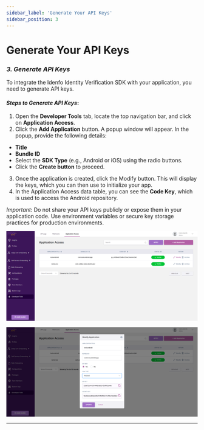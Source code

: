```yaml
---
sidebar_label: 'Generate Your API Keys'
sidebar_position: 3
---
```


# Generate Your API Keys

### *3. Generate API Keys*  

To integrate the Idenfo Identity Verification SDK with your application, you need to generate API keys.  

#### *Steps to Generate API Keys*:  
<!-- 1. Go to the **Developers Tools** section in your Idenfo dashboard.  
2. Click on **Add Application** and in which u can provide bundle on each SDK then Click on save button.
3. After the creation of API secert, copy the API key and store it securely. You will use this key to authenticate your SDK integration.   -->

1. Open the **Developer Tools** tab, locate the top navigation bar, and click on **Application Access**.
2. Click the **Add Application** button. A popup window will appear.
In the popup, provide the following details:
- **Title**
- **Bundle ID**
- Select the **SDK Type** (e.g., Android or iOS) using the radio buttons. 
- Click the **Create button** to proceed.

3. Once the application is created, click the Modify button. This will display the keys, which you can then use to initialize your app.
4. In the Application Access data table, you can see the **Code Key**, which is used to access the Android repository.

*Important*: Do not share your API keys publicly or expose them in your application code. Use environment variables or secure key storage practices for production environments.

![My Image](../../static/img/newqqq.png)

![My Image](../../static/img/newqq.png)

---

<!-- ### *4. Download and Integrate the SDK*  

Once your account is set up, journey flow configured, and API keys generated, download the appropriate SDK for your platform:  

- *Android* SDK: [Download Here](#)  
- *iOS* SDK: [Download Here](#)  
- *Web* SDK: [Download Here](#)  

Refer to the platform-specific integration guides for step-by-step instructions on integrating the SDK into your application.  

---

### *5. Test Your Integration*  

Use the sandbox environment to test your SDK integration and ensure the journey flow works as expected. The sandbox allows you to simulate real-world scenarios, such as:  
- Document uploads.  
- Facial verification.  
- API responses for AML checks.  

Testing your setup in a controlled environment ensures a smooth transition to production.

---

### *6. Move to Production*  

Once you’re satisfied with your testing, you can switch to the production environment by:  
1. Navigating to the *Environment Settings* in your dashboard.  
2. Switching your API key usage from *Sandbox* to *Production*.  

Ensure all configurations are finalized before moving to production to avoid disruptions.  

---

With these steps, your integration with Idenfo's Identity Verification SDK will be up and running, delivering secure and seamless identity verification experiences for your users. -->


